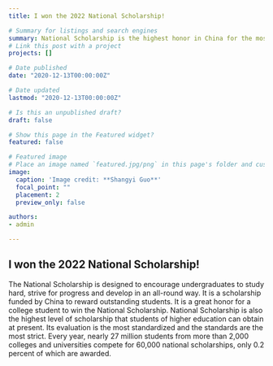 ```yaml
---
title: I won the 2022 National Scholarship!

# Summary for listings and search engines
summary: National Scholarship is the highest honor in China for the most excellent undergraduate!
# Link this post with a project
projects: []

# Date published
date: "2020-12-13T00:00:00Z"

# Date updated
lastmod: "2020-12-13T00:00:00Z"

# Is this an unpublished draft?
draft: false

# Show this page in the Featured widget?
featured: false

# Featured image
# Place an image named `featured.jpg/png` in this page's folder and customize its options here.
image:
  caption: 'Image credit: **Shangyi Guo**'
  focal_point: ""
  placement: 2
  preview_only: false

authors:
- admin

---
```


## I won the 2022 National Scholarship!

The National Scholarship is designed to encourage undergraduates to study hard, strive for progress and develop in an all-round way. It is a scholarship funded by China to reward outstanding students. It is a great honor for a college student to win the National Scholarship. National Scholarship is also the highest level of scholarship that students of higher education can obtain at present. Its evaluation is the most standardized and the standards are the most strict. Every year, nearly 27 million students from more than 2,000 colleges and universities compete for 60,000 national scholarships, only 0.2 percent of which are awarded.
